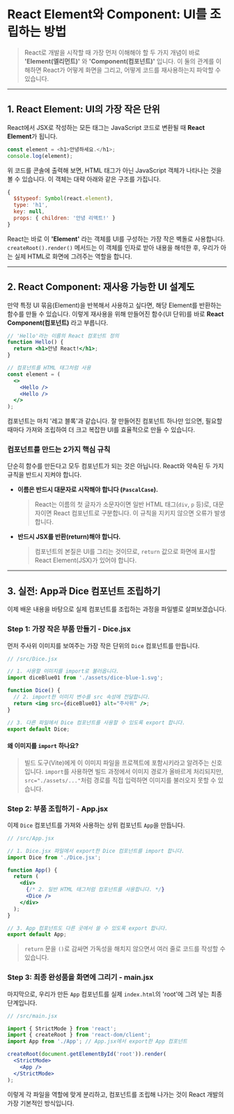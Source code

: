 # React Element와 Component: UI를 조립하는 방법

> React로 개발을 시작할 때 가장 먼저 이해해야 할 두 가지 개념이 바로 **'Element(엘리먼트)'** 와 **'Component(컴포넌트)'** 입니다. 이 둘의 관계를 이해하면 React가 어떻게 화면을 그리고, 어떻게 코드를 재사용하는지 파악할 수 있습니다.

---

## 1\. React Element: UI의 가장 작은 단위

React에서 JSX로 작성하는 모든 태그는 JavaScript 코드로 변환될 때 **React Element**가 됩니다.

```javascript
const element = <h1>안녕하세요.</h1>;
console.log(element);
```

위 코드를 콘솔에 출력해 보면, HTML 태그가 아닌 JavaScript 객체가 나타나는 것을 볼 수 있습니다. 이 객체는 대략 아래와 같은 구조를 가집니다.

```javascript
{
  $$typeof: Symbol(react.element),
  type: 'h1',
  key: null,
  props: { children: '안녕 리액트!' }
}
```

React는 바로 이 **'Element'** 라는 객체를 UI를 구성하는 가장 작은 벽돌로 사용합니다. `createRoot().render()` 메서드는 이 객체를 인자로 받아 내용을 해석한 후, 우리가 아는 실제 HTML로 화면에 그려주는 역할을 합니다.

---

## 2\. React Component: 재사용 가능한 UI 설계도

만약 특정 UI 묶음(Element)을 반복해서 사용하고 싶다면, 해당 Element를 반환하는 함수를 만들 수 있습니다. 이렇게 재사용을 위해 만들어진 함수(UI 단위)를 바로 **React Component(컴포넌트)** 라고 부릅니다.

```jsx
// 'Hello'라는 이름의 React 컴포넌트 정의
function Hello() {
  return <h1>안녕 React!</h1>;
}

// 컴포넌트를 HTML 태그처럼 사용
const element = (
  <>
    <Hello />
    <Hello />
  </>
);
```

컴포넌트는 마치 '레고 블록'과 같습니다. 잘 만들어진 컴포넌트 하나만 있으면, 필요할 때마다 가져와 조립하여 더 크고 복잡한 UI를 효율적으로 만들 수 있습니다.

### 컴포넌트를 만드는 2가지 핵심 규칙

단순히 함수를 만든다고 모두 컴포넌트가 되는 것은 아닙니다. React와 약속된 두 가지 규칙을 반드시 지켜야 합니다.

- **이름은 반드시 대문자로 시작해야 합니다 (`PascalCase`).**

  > React는 이름의 첫 글자가 소문자이면 일반 HTML 태그(`div`, `p` 등)로, 대문자이면 React 컴포넌트로 구분합니다. 이 규칙을 지키지 않으면 오류가 발생합니다.

- **반드시 JSX를 반환(return)해야 합니다.**

  > 컴포넌트의 본질은 UI를 그리는 것이므로, `return` 값으로 화면에 표시할 React Element(JSX)가 있어야 합니다.

---

## 3\. 실전: App과 Dice 컴포넌트 조립하기

이제 배운 내용을 바탕으로 실제 컴포넌트를 조립하는 과정을 파일별로 살펴보겠습니다.

### Step 1: 가장 작은 부품 만들기 - Dice.jsx

먼저 주사위 이미지를 보여주는 가장 작은 단위의 `Dice` 컴포넌트를 만듭니다.

```jsx
// /src/Dice.jsx

// 1. 사용할 이미지를 import로 불러옵니다.
import diceBlue01 from './assets/dice-blue-1.svg';

function Dice() {
  // 2. import한 이미지 변수를 src 속성에 전달합니다.
  return <img src={diceBlue01} alt="주사위" />;
}

// 3. 다른 파일에서 Dice 컴포넌트를 사용할 수 있도록 export 합니다.
export default Dice;
```

#### 왜 이미지를 `import` 하나요?

> 빌드 도구(Vite)에게 이 이미지 파일을 프로젝트에 포함시키라고 알려주는 신호입니다. `import`를 사용하면 빌드 과정에서 이미지 경로가 올바르게 처리되지만, `src="./assets/..."`처럼 경로를 직접 입력하면 이미지를 불러오지 못할 수 있습니다.

### Step 2: 부품 조립하기 - App.jsx

이제 `Dice` 컴포넌트를 가져와 사용하는 상위 컴포넌트 `App`을 만듭니다.

```jsx
// /src/App.jsx

// 1. Dice.jsx 파일에서 export한 Dice 컴포넌트를 import 합니다.
import Dice from './Dice.jsx';

function App() {
  return (
    <div>
      {/* 2. 일반 HTML 태그처럼 컴포넌트를 사용합니다. */}
      <Dice />
    </div>
  );
}

// 3. App 컴포넌트도 다른 곳에서 쓸 수 있도록 export 합니다.
export default App;
```

> `return` 문을 `()`로 감싸면 가독성을 해치지 않으면서 여러 줄로 코드를 작성할 수 있습니다.

### Step 3: 최종 완성품을 화면에 그리기 - main.jsx

마지막으로, 우리가 만든 `App` 컴포넌트를 실제 `index.html`의 'root'에 그려 넣는 최종 단계입니다.

```jsx
// /src/main.jsx

import { StrictMode } from 'react';
import { createRoot } from 'react-dom/client';
import App from './App'; // App.jsx에서 export한 App 컴포넌트

createRoot(document.getElementById('root')).render(
  <StrictMode>
    <App />
  </StrictMode>
);
```

이렇게 각 파일을 역할에 맞게 분리하고, 컴포넌트를 조립해 나가는 것이 React 개발의 가장 기본적인 방식입니다.
